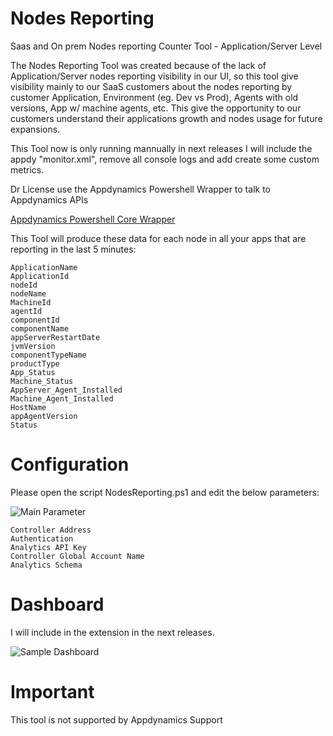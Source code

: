 # Nodes Reporting

Saas and On prem Nodes reporting Counter Tool - Application/Server Level

The Nodes Reporting Tool was created because of the lack of Application/Server nodes reporting visibility in our UI, so this tool give visibility mainly to our SaaS customers about the nodes reporting by customer Application, Environment (eg. Dev vs Prod), Agents with old versions, App w/ machine agents, etc. This give the opportunity to our customers understand their applications growth and nodes usage for future expansions.

This Tool now is only running mannually in next releases I will include the appdy "monitor.xml", remove all console logs and add create some custom metrics.

Dr License use the Appdynamics Powershell Wrapper to talk to Appdynamics APIs

[Appdynamics Powershell Core Wrapper](https://github.com/diegopereiraeng/appdynamics-powershell-core-wrapper)

This Tool will produce these data for each node in all your apps that are reporting in the last 5 minutes:
```
ApplicationName
ApplicationId
nodeId
nodeName
MachineId
agentId
componentId
componentName
appServerRestartDate
jvmVersion
componentTypeName
productType
App_Status
Machine_Status
AppServer_Agent_Installed
Machine_Agent_Installed
HostName
appAgentVersion
Status
```

# Configuration

Please open the script NodesReporting.ps1 and edit the below parameters:

![Main Parameter](https://github.com/Appdynamics/nodesreporting/blob/master/NodesReporting_Parameters.png)

```
Controller Address
Authentication
Analytics API Key
Controller Global Account Name
Analytics Schema
```



# Dashboard

I will include in the extension in the next releases.

![Sample Dashboard](https://github.com/Appdynamics/nodesreporting/blob/master/Dashboard-NodesReporting.jpg)

# Important

This tool is not supported by Appdynamics Support

